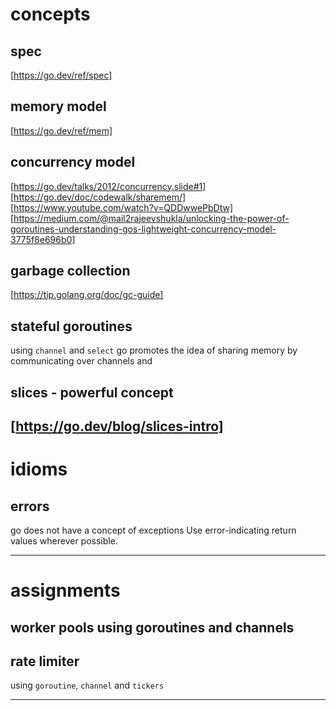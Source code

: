 # concepts

## spec
[https://go.dev/ref/spec]

## memory model
[https://go.dev/ref/mem]

## concurrency model
[https://go.dev/talks/2012/concurrency.slide#1]
[https://go.dev/doc/codewalk/sharemem/]
[https://www.youtube.com/watch?v=QDDwwePbDtw]
[https://medium.com/@mail2rajeevshukla/unlocking-the-power-of-goroutines-understanding-gos-lightweight-concurrency-model-3775f8e696b0]

## garbage collection
[https://tip.golang.org/doc/gc-guide]

## stateful goroutines

using `channel` and `select`
go promotes the idea of sharing memory by communicating over channels
and 

## slices - powerful concept
[https://go.dev/blog/slices-intro]
---

# idioms

## errors
go does not have a concept of exceptions
Use error-indicating return values wherever possible.

---
# assignments

## worker pools using goroutines and channels

## rate limiter
 using `goroutine`, `channel` and `tickers`

---

